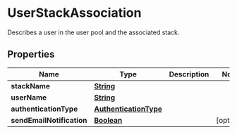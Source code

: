 

# UserStackAssociation

Describes a user in the user pool and the associated stack.

## Properties

| Name | Type | Description | Notes |
|------------ | ------------- | ------------- | -------------|
|**stackName** | [**String**](String.md) |  |  |
|**userName** | [**String**](String.md) |  |  |
|**authenticationType** | [**AuthenticationType**](AuthenticationType.md) |  |  |
|**sendEmailNotification** | [**Boolean**](Boolean.md) |  |  [optional] |



